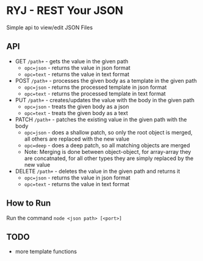 # RYJ - REST Your JSON

Simple api to view/edit JSON Files


## API
* GET `/path+` - gets the value in the given path
  * `opc=json` - returns the value in json format
  * `opc=text` - returns the value in text format
* POST `/path+` - processes the given body as a template in the given path
  * `opc=json` - returns the processed template in json format
  * `opc=text` - returns the processed template in text format
* PUT `/path+` - creates/updates the value with the body in the given path
  * `opc=json` - treats the given body as a json
  * `opc=text` - treats the given body as a text
* PATCH `/path+` - patches the existing value in the given path with the body 
  * `opc=json` - does a shallow patch, so only the root object is merged, all others are replaced with the new value
  * `opc=deep` - does a deep patch, so all matching objects are merged
  * Note: Merging is done between object-object, for array-array they are concatnated, for all other types they are simply replaced by the new value
* DELETE `/path+` - deletes the value in the given path and returns it
  * `opc=json` - returns the value in json format
  * `opc=text` - returns the value in text format


## How to Run

Run the command `node <json path> [<port>]`


## TODO

* more template functions